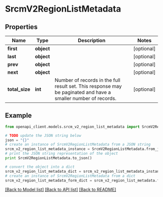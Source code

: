 # SrcmV2RegionListMetadata


## Properties
Name | Type | Description | Notes
------------ | ------------- | ------------- | -------------
**first** | **object** |  | [optional] 
**last** | **object** |  | [optional] 
**prev** | **object** |  | [optional] 
**next** | **object** |  | [optional] 
**total_size** | **int** | Number of records in the full result set. This response may be paginated and have a smaller number of records. | [optional] 

## Example

```python
from openapi_client.models.srcm_v2_region_list_metadata import SrcmV2RegionListMetadata

# TODO update the JSON string below
json = "{}"
# create an instance of SrcmV2RegionListMetadata from a JSON string
srcm_v2_region_list_metadata_instance = SrcmV2RegionListMetadata.from_json(json)
# print the JSON string representation of the object
print SrcmV2RegionListMetadata.to_json()

# convert the object into a dict
srcm_v2_region_list_metadata_dict = srcm_v2_region_list_metadata_instance.to_dict()
# create an instance of SrcmV2RegionListMetadata from a dict
srcm_v2_region_list_metadata_form_dict = srcm_v2_region_list_metadata.from_dict(srcm_v2_region_list_metadata_dict)
```
[[Back to Model list]](../ccloud/README.md#documentation-for-models) [[Back to API list]](../ccloud/README.md#documentation-for-api-endpoints) [[Back to README]](../ccloud/README.md)


